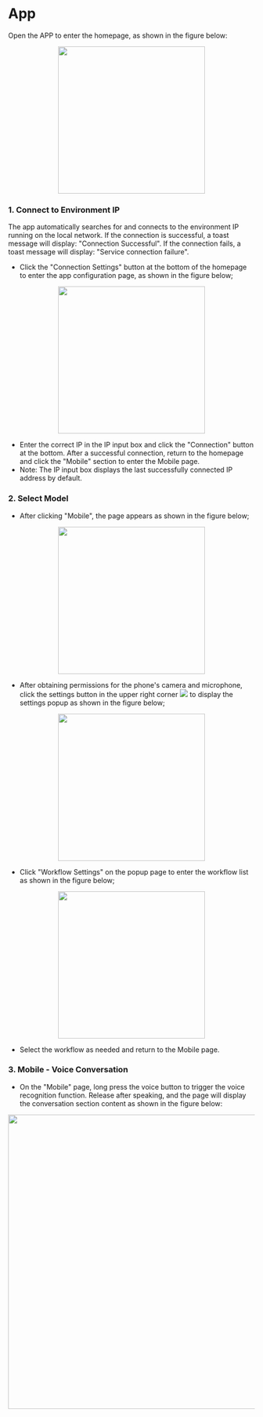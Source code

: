 # App

Open the APP to enter the homepage, as shown in the figure below:
<p align="center">
  <img src="../images/app_home.png" width="300"/>
</p>

### 1. Connect to Environment IP
The app automatically searches for and connects to the environment IP running on the local network. If the connection is successful, a toast message will display: "Connection Successful". If the connection fails, a toast message will display: "Service connection failure".
- Click the "Connection Settings" button at the bottom of the homepage to enter the app configuration page, as shown in the figure below;
<p align="center">
  <img src="../images/app_connection_settings.png" width="300"/>
</p>

- Enter the correct IP in the IP input box and click the "Connection" button at the bottom. After a successful connection, return to the homepage and click the "Mobile" section to enter the Mobile page. 
- Note: The IP input box displays the last successfully connected IP address by default.

### 2. Select Model
- After clicking "Mobile", the page appears as shown in the figure below;

<p align="center">
  <img src="../images/app_allow.png" width="300"/>
</p>

- After obtaining permissions for the phone's camera and microphone, click the settings button in the upper right corner ![](../images/app_setting_button.png) to display the settings popup as shown in the figure below;

<p align="center">
  <img src="../images/app_setting_window.png" width="300"/>
</p>

- Click "Workflow Settings" on the popup page to enter the workflow list as shown in the figure below;

<p align="center">
  <img src="../images/app_workflow_list.png" width="300"/>
</p>

- Select the workflow as needed and return to the Mobile page.

### 3. Mobile - Voice Conversation
- On the "Mobile" page, long press the voice button to trigger the voice recognition function. Release after speaking, and the page will display the conversation section content as shown in the figure below:

<p align="center">
  <img src="../images/app_conversation.png" width="600"/>
</p>